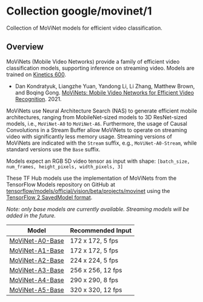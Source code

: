 # Collection google/movinet/1

Collection of MoViNet models for efficient video classification.

<!-- dataset: kinetics-600 -->
<!-- module-type: video-classification -->
<!-- network-architecture: movinet -->
<!-- language: en -->

## Overview

MoViNets (Mobile Video Networks) provide a family of efficient video
classification models, supporting inference on streaming video. Models are
trained on [Kinetics 600](https://deepmind.com/research/open-source/kinetics).

*   Dan Kondratyuk, Liangzhe Yuan, Yandong Li, Li Zhang, Matthew Brown, and
    Boqing Gong.
    [MoViNets: Mobile Video Networks for Efficient Video Recognition](https://arxiv.org/abs/2103.11511). 2021.

MoViNets use Neural Architecture Search (NAS) to generate efficient mobile
architectures, ranging from MobileNet-sized models to 3D ResNet-sized models,
i.e., `MoViNet-A0` to `MoViNet-A6`. Furthermore, the usage of Causal
Convolutions in a Stream Buffer allow MoViNets to operate on streaming video
with significantly less memory usage. Streaming versions of MoViNets are
indicated with the `Stream` suffix, e.g., `MoViNet-A0-Stream`, while standard
versions use the `Base` suffix.

Models expect an RGB 5D video tensor as input with shape: `[batch_size,
num_frames, height_pixels, width_pixels, 3]`

These TF Hub models use the implementation of MoViNets from the TensorFlow
Models repository on GitHub at
[tensorflow/models/official/vision/beta/projects/movinet](https://github.com/tensorflow/models/tree/master/official/vision/beta/projects)
using the
[TensorFlow 2 SavedModel format](https://www.tensorflow.org/hub/tf2_saved_model).

*Note: only base models are currently available. Streaming models will be added in the future.*

Model                                                                                       | Recommended Input
------------------------------------------------------------------------------------------- | -----------------
[MoViNet-A0-Base](https://tfhub.dev/tensorflow/movinet/a0/base/kinetics-600/classification) | 172 x 172, 5 fps
[MoViNet-A1-Base](https://tfhub.dev/tensorflow/movinet/a1/base/kinetics-600/classification) | 172 x 172, 5 fps
[MoViNet-A2-Base](https://tfhub.dev/tensorflow/movinet/a2/base/kinetics-600/classification) | 224 x 224, 5 fps
[MoViNet-A3-Base](https://tfhub.dev/tensorflow/movinet/a3/base/kinetics-600/classification) | 256 x 256, 12 fps
[MoViNet-A4-Base](https://tfhub.dev/tensorflow/movinet/a4/base/kinetics-600/classification) | 290 x 290, 8 fps
[MoViNet-A5-Base](https://tfhub.dev/tensorflow/movinet/a5/base/kinetics-600/classification) | 320 x 320, 12 fps

